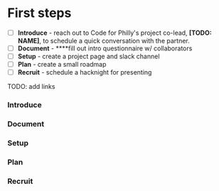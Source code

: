 # First steps



* [ ] **Introduce** - reach out to Code for Philly's project co-lead, **\[TODO: NAME\]**, to schedule a quick conversation with the partner.
* [ ] **Document** - ****fill out intro questionnaire w/ collaborators
* [ ] **Setup** - create a project page and slack channel
* [ ] **Plan** - create a small roadmap
* [ ] **Recruit** - schedule a hacknight for presenting

TODO: add links

### Introduce

### Document

### Setup

### Plan

### Recruit



### 

